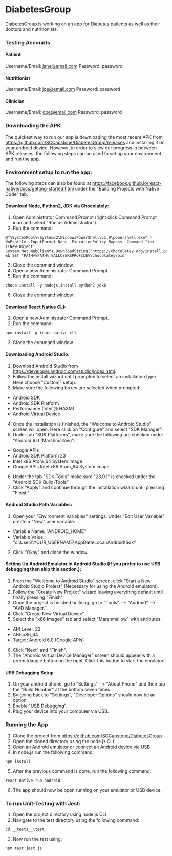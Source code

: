 # DiabetesGroup
DiabetesGroup is working on an app for Diabetes patients as well as their doctors and nutritionists.

### Testing Accounts
#### Patient
 Username/Email: jane@email.com
 Password: password
#### Nutritionist
 Username/Email: joe@email.com
 Password: password
#### Clinician
 Username/Email: doe@email.com
 Password: password

### Downloading the APK
The quickest way to run our app is downloading the most recent APK from https://github.com/SCCapstone/DiabetesGroup/releases and installing it on your android device. However, in order to view our progress in between APK releases, the following steps can be used to set up your environment and run the app. 

### Environment setup to run the app:
The following steps can also be found at https://facebook.github.io/react-native/docs/getting-started.html under the "Building Projects with Native Code" tab.

#### Download Node, Python2, JDK via Chocolately: 
 1. Open Administrator Command Prompt (right click Command Prompt icon and select "Run as Administrator").
 2. Run the command:
 ``` 
 @"%SystemRoot%\System32\WindowsPowerShell\v1.0\powershell.exe" -NoProfile -InputFormat None -ExecutionPolicy Bypass -Command "iex ((New-Object System.Net.WebClient).DownloadString('https://chocolatey.org/install.ps1'))" && SET "PATH=%PATH%;%ALLUSERSPROFILE%\chocolatey\bin" 
 ```
 3. Close the command window.
 4. Open a new Administrator Command Prompt.
 5. Run the command:
 ```
 choco install -y nodejs.install python2 jdk8 
 ```
 6. Close the command window.

#### Download React Native CLI:
 1. Open a new Administrator Command Prompt.
 2. Run the command:
 ```
 npm install -g react-native-cli
 ```
 3. Close the command window.

#### Downloading Android Studio:
 1. Download Android Studio from https://developer.android.com/studio/index.html. 
 2. Follow the install wizard until prompted to select an installation type. Here choose "Custom" setup.
 3. Make sure the following boxes are selected when prompted:
  - Android SDK
  - Android SDK Platform 
  - Performance (Intel @ HAXM)
  - Android Virtual Device  
 4. Once the installation is finished, the "Welcome to Android Studio" screen will open. 
      Here click on "Configure" and select "SDK Manager".
 5. Under tab "SDK Platforms", make sure the following are checked under "Android 6.0 (Marshmallow)":
  - Google APIs
  - Android SDK Platform 23
  - Intel x86 Atom_64 System Image
  - Google APIs Intel x86 Atom_64 System Image
 6. Under the tab "SDK Tools" make sure "23.0.1" is checked under the "Android SDK Build-Tools". 
 7. Click "Apply" and continue through the installation wizard until pressing "Finish". 
 
 #### Android Studio Path Variables:
  1. Open your "Environment Variables" settings. Under "Edit User Variable" create a "New" user variable:
   - Variable Name: "ANDROID_HOME"
   - Variable Value: "c:\Users\YOUR_USERNAME\AppData\Local\Android\Sdk"
  2. Click "Okay" and close the window. 
  
  #### Setting Up Android Emulator in Android Studio (If you prefer to use USB debugging then skip this section.):
  1. From the "Welcome to Android Studio" screen, click "Start a New Android Studio Project" (Necessary for using the Android         emulators). 
  2. Follow the "Create New Project" wizard leaving everything default until finally pressing "Finish". 
  3. Once the project is finished building, go to "Tools" --> "Android" --> "AVD Manager."
  4. Click "Create New Virtual Device".
  5. Select the "x86 Images" tab and select "Marshmallow" with attributes:
   - API Level: 23
   - ABI: x86_64
   - Target: Android 6.0 (Google APIs) 
  6. Click "Next" and "Finish". 
  7. The "Android Virtual Device Manager" screen should appear with a green triangle button on the right. Click this button to start the emulator. 
  
  #### USB Debugging Setup
   1. On your android phone, go to "Settings" --> "About Phone" and then tap the "Build Number" at the bottom seven times. 
   2. By going back to "Settings", "Developer Options" should now be an option. 
   3. Enable "USB Debugging". 
   4. Plug your device into your computer via USB. 
   
   ### Running the App
  1. Clone the project from https://github.com/SCCapstone/DiabetesGroup
  2. Open the cloned directory using the node.js CLI 
  3. Open an Android emulator or connect an Android device via USB 
  4. In node.js run the following command:
  ```
  npm install
  ```
  5. After the previous command is done, run the following command:
  ```
  react-native run-android
  ```
  6. The app should now be open running on your emulator or USB device.
 
 
### To run Unit-Testing with Jest:
 1. Open the project directory using node.js CLI
 2. Navigate to the test directory using the following command:
 ```
 cd __tests__\test
 ```
 3. Now run the test using: 
 ```
 npm test jest.js
 ```
 
 

